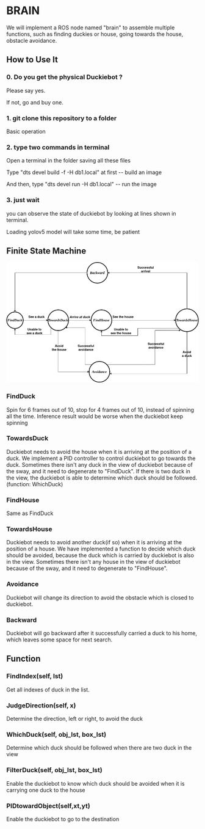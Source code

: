 # BRAIN

We will implement a ROS node named "brain" to assemble multiple functions, such as finding duckies or house, going towards the house, obstacle avoidance.

## How to Use It

### 0. Do you get the physical Duckiebot ?

Please say yes.

If not, go and buy one. 

### 1. git clone this repository to a folder

Basic operation

### 2. type two commands in terminal

Open a terminal in the folder saving all these files

Type "dts devel build -f -H db1.local" at first -- build an image 

And then, type "dts devel run -H db1.local"  -- run the image

### 3. just wait

you can observe the state of duckiebot by looking at lines shown in terminal.

Loading yolov5 model will take some time, be patient

## Finite State Machine
![Architecture](FSM.png)

### FindDuck
Spin for 6 frames out of 10, stop for 4 frames out of 10, instead of spinning all the time.
Inference result would be worse when the duckiebot keep spinning

### TowardsDuck
Duckiebot needs to avoid the house when it is arriving at the position of a duck.
We implement a PID controller to control duckiebot to go towards the duck.
Sometimes there isn't any duck in the view of duckiebot because of the sway, and it need to degenerate to "FindDuck".
If there is two duck in the view, the duckiebot is able to determine which duck should be followed.(function: WhichDuck)

### FindHouse
Same as FindDuck

### TowardsHouse
Duckiebot needs to avoid another duck(if so) when it is arriving at the position of a house.
We have implemented a function to decide which duck should be avoided, because the duck which is carried by duckiebot is also in the view.
Sometimes there isn't any house in the view of duckiebot because of the sway, and it need to degenerate to "FindHouse".

### Avoidance
Duckiebot will change its  direction to avoid the obstacle which is closed to duckiebot.

### Backward
Duckiebot will go backward after it successfully carried a duck to his home, which leaves some space for next search.

## Function

### FindIndex(self, lst)
Get all indexes of duck in the list.

### JudgeDirection(self, x)
Determine the direction, left or right, to avoid the duck

### WhichDuck(self, obj_lst, box_lst)
Determine which duck should be followed when there are two duck in the view

### FilterDuck(self, obj_lst, box_lst)
Enable the duckiebot to know which duck should be avoided when it is carrying one duck to the house

### PIDtowardObject(self,xt,yt)
Enable the duckiebot to go to the destination


